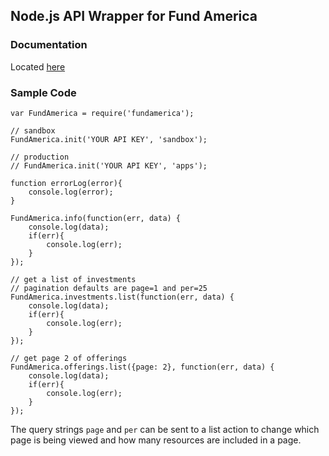 ## Node.js API Wrapper for Fund America


### Documentation
Located [here](https://apps.fundamerica.com/support/documentation)


### Sample Code
```
var FundAmerica = require('fundamerica');

// sandbox
FundAmerica.init('YOUR API KEY', 'sandbox');

// production
// FundAmerica.init('YOUR API KEY', 'apps');

function errorLog(error){
    console.log(error);
}

FundAmerica.info(function(err, data) {
    console.log(data);
    if(err){
        console.log(err);
    }
});

// get a list of investments
// pagination defaults are page=1 and per=25
FundAmerica.investments.list(function(err, data) {
    console.log(data);
    if(err){
        console.log(err);
    }
});

// get page 2 of offerings
FundAmerica.offerings.list({page: 2}, function(err, data) {
    console.log(data);
    if(err){
        console.log(err);
    }
});
```

The query strings `page` and `per` can be sent to a list action to change which page is being viewed and how many resources are included in a page.
